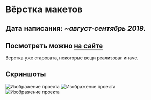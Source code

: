 # Вёрстка макетов

## Дата написания: *~август-сентябрь 2019*.
## Посмотреть можно [на сайте](http://188.166.50.170/html-layouts)

Верстка уже старовата, некоторые вещи реализовал иначе.

## Скриншоты

![Изображение проекта](https://i.ibb.co/6gGc4WQ/1.png)
![Изображение проекта](https://i.ibb.co/gwgRSPw/2.png)
![Изображение проекта](https://i.ibb.co/8DQt10f/3.png)
